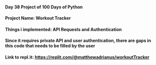 #### Day 38 Project of 100 Days of Python
#### Project Name: Workout Tracker
#### Things i implemented: API Requests and Authentication

#### Since it requires private API and user authentication, there are gaps in this code that needs to be filled by the user

#### Link to repl.it: https://replit.com/@matthewadrianus/workoutTracker